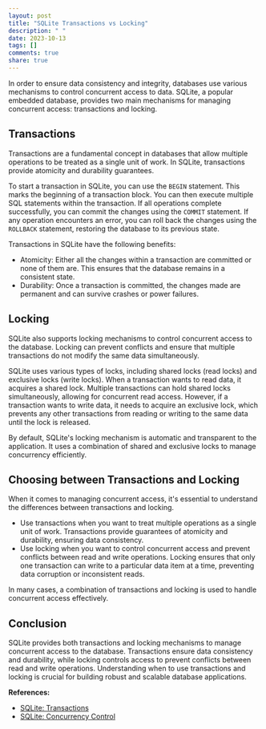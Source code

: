 ```yaml
---
layout: post
title: "SQLite Transactions vs Locking"
description: " "
date: 2023-10-13
tags: []
comments: true
share: true
---
```


In order to ensure data consistency and integrity, databases use various mechanisms to control concurrent access to data. SQLite, a popular embedded database, provides two main mechanisms for managing concurrent access: transactions and locking.

## Transactions

Transactions are a fundamental concept in databases that allow multiple operations to be treated as a single unit of work. In SQLite, transactions provide atomicity and durability guarantees.

To start a transaction in SQLite, you can use the `BEGIN` statement. This marks the beginning of a transaction block. You can then execute multiple SQL statements within the transaction. If all operations complete successfully, you can commit the changes using the `COMMIT` statement. If any operation encounters an error, you can roll back the changes using the `ROLLBACK` statement, restoring the database to its previous state.

Transactions in SQLite have the following benefits:
- Atomicity: Either all the changes within a transaction are committed or none of them are. This ensures that the database remains in a consistent state.
- Durability: Once a transaction is committed, the changes made are permanent and can survive crashes or power failures.

## Locking

SQLite also supports locking mechanisms to control concurrent access to the database. Locking can prevent conflicts and ensure that multiple transactions do not modify the same data simultaneously.

SQLite uses various types of locks, including shared locks (read locks) and exclusive locks (write locks). When a transaction wants to read data, it acquires a shared lock. Multiple transactions can hold shared locks simultaneously, allowing for concurrent read access. However, if a transaction wants to write data, it needs to acquire an exclusive lock, which prevents any other transactions from reading or writing to the same data until the lock is released.

By default, SQLite's locking mechanism is automatic and transparent to the application. It uses a combination of shared and exclusive locks to manage concurrency efficiently.

## Choosing between Transactions and Locking

When it comes to managing concurrent access, it's essential to understand the differences between transactions and locking.

- Use transactions when you want to treat multiple operations as a single unit of work. Transactions provide guarantees of atomicity and durability, ensuring data consistency.
- Use locking when you want to control concurrent access and prevent conflicts between read and write operations. Locking ensures that only one transaction can write to a particular data item at a time, preventing data corruption or inconsistent reads.

In many cases, a combination of transactions and locking is used to handle concurrent access effectively.

## Conclusion

SQLite provides both transactions and locking mechanisms to manage concurrent access to the database. Transactions ensure data consistency and durability, while locking controls access to prevent conflicts between read and write operations. Understanding when to use transactions and locking is crucial for building robust and scalable database applications.

**References:**
- [SQLite: Transactions](https://www.sqlite.org/lang_transaction.html)
- [SQLite: Concurrency Control](https://www.sqlite.org/lockingv3.html)